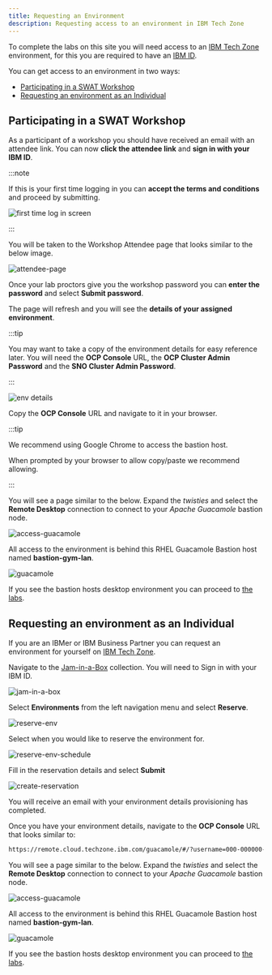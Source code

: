 ```yaml
---
title: Requesting an Environment
description: Requesting access to an environment in IBM Tech Zone
---
```


To complete the labs on this site you will need access to an
[IBM Tech Zone](https://techzone.ibm.com) environment, for this you are required
to have an
[IBM ID](https://www.ibm.com/account/reg/signup?formid=urx-19776&target=https%3A%2F%2Flogin.ibm.com).

You can get access to an environment in two ways:

- [Participating in a SWAT Workshop](#participating-in-a-swat-workshop)
- [Requesting an environment as an Individual](#requesting-an-environment-as-an-individual)

## Participating in a SWAT Workshop

As a participant of a workshop you should have received an email with an
attendee link. You can now **click the attendee link** and **sign in with your
IBM ID**.

:::note

If this is your first time logging in you can **accept the terms and
conditions** and proceed by submitting.

![first time log in screen](images/first-time-login.png)

:::

You will be taken to the Workshop Attendee page that looks similar to the below
image.

![attendee-page](images/attendee-page.png)

Once your lab proctors give you the workshop password you can **enter the
password** and select **Submit password**.

The page will refresh and you will see the **details of your assigned
environment**.

:::tip

You may want to take a copy of the environment details for easy reference later.
You will need the **OCP Console** URL, the **OCP Cluster Admin Password** and
the **SNO Cluster Admin Password**.

:::

![env details](images/env-details.png)

Copy the **OCP Console** URL and navigate to it in your browser.

:::tip

We recommend using Google Chrome to access the bastion host.

When prompted by your browser to allow copy/paste we recommend allowing.

:::

You will see a page similar to the below. Expand the _twisties_ and select the
**Remote Desktop** connection to connect to your _Apache Guacamole_ bastion
node.

![access-guacamole](images/access-guacamole.png)

All access to the environment is behind this RHEL Guacamole Bastion host named
**bastion-gym-lan**.

![guacamole](images/guacamole.png)

If you see the bastion hosts desktop environment you can proceed to
[the labs](/waiops-tech-jam/labs/general/).

## Requesting an environment as an Individual

If you are an IBMer or IBM Business Partner you can request an environment for
yourself on [IBM Tech Zone](https://techzone.ibm.com).

Navigate to the
[Jam-in-a-Box](https://techzone.ibm.com/collection/jam-in-a-box-for-aiops)
collection. You will need to Sign in with your IBM ID.

![jam-in-a-box](images/jam-in-a-box.png)

Select **Environments** from the left navigation menu and select **Reserve**.

![reserve-env](images/reserve-env.png)

Select when you would like to reserve the environment for.

![reserve-env-schedule](images/reserve-env-schedule.png)

Fill in the reservation details and select **Submit**

![create-reservation](images/create-reservation.png)

You will receive an email with your environment details provisioning has
completed.

Once you have your environment details, navigate to the **OCP Console** URL that
looks similar to:

```sh
https://remote.cloud.techzone.ibm.com/guacamole/#/?username=000-000000-0000&password=00000
```

You will see a page similar to the below. Expand the _twisties_ and select the
**Remote Desktop** connection to connect to your _Apache Guacamole_ bastion
node.

![access-guacamole](images/access-guacamole.png)

All access to the environment is behind this RHEL Guacamole Bastion host named
**bastion-gym-lan**.

![guacamole](images/guacamole.png)

If you see the bastion hosts desktop environment you can proceed to
[the labs](/waiops-tech-jam/labs/general/).
